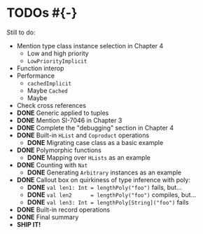 # TODOs #{-}

Still to do:

  - Mention type class instance selection in Chapter 4
    - Low and high priority
    - `LowPriorityImplicit`
  - Function interop
  - Performance
    - `cachedImplicit`
    - Maybe `Cached`
    - Maybe
  - Check cross references
  - **DONE** Generic applied to tuples
  - **DONE** Mention SI-7046 in Chapter 3
  - **DONE** Complete the "debugging" section in Chapter 4
  - **DONE** Built-in `HList` and `Coproduct` operations
    - **DONE** Migrating case class as a basic example
  - **DONE** Polymorphic functions
    - **DONE** Mapping over `HLists` as an example
  - **DONE** Counting with `Nat`
    - **DONE** Generating `Arbitrary` instances as an example
  - **DONE** Callout box on quirkiness of type inference with poly:
    - **DONE** `val len1: Int = lengthPoly("foo")` fails, but...
    - **DONE** `val len2      = lengthPoly("foo")` compiles, but...
    - **DONE** `val len3: Int = lengthPoly[String]("foo")` fails
  - **DONE** Built-in record operations
  - **DONE** Final summary
  - **SHIP IT!**
